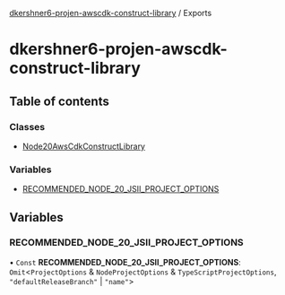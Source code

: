 [dkershner6-projen-awscdk-construct-library](README.md) / Exports

# dkershner6-projen-awscdk-construct-library

## Table of contents

### Classes

- [Node20AwsCdkConstructLibrary](classes/Node20AwsCdkConstructLibrary.md)

### Variables

- [RECOMMENDED\_NODE\_20\_JSII\_PROJECT\_OPTIONS](modules.md#recommended_node_20_jsii_project_options)

## Variables

### RECOMMENDED\_NODE\_20\_JSII\_PROJECT\_OPTIONS

• `Const` **RECOMMENDED\_NODE\_20\_JSII\_PROJECT\_OPTIONS**: `Omit`\<`ProjectOptions` & `NodeProjectOptions` & `TypeScriptProjectOptions`, ``"defaultReleaseBranch"`` \| ``"name"``\>
